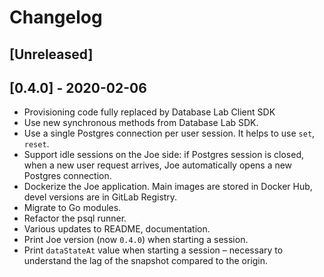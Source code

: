 # Changelog

## [Unreleased]

## [0.4.0] - 2020-02-06

- Provisioning code fully replaced by Database Lab Client SDK
- Use new synchronous methods from Database Lab SDK.
- Use a single Postgres connection per user session. It helps to use `set`, `reset`.
- Support idle sessions on the Joe side: if Postgres session is closed, when a new user request arrives, Joe automatically opens a new Postgres connection.
- Dockerize the Joe application. Main images are stored in Docker Hub, devel versions are in GitLab Registry.
- Migrate to Go modules.
- Refactor the psql runner.
- Various updates to README, documentation.
- Print Joe version (now `0.4.0`) when starting a session.
- Print `dataStateAt` value when starting a session – necessary to understand the lag of the snapshot compared to the origin.